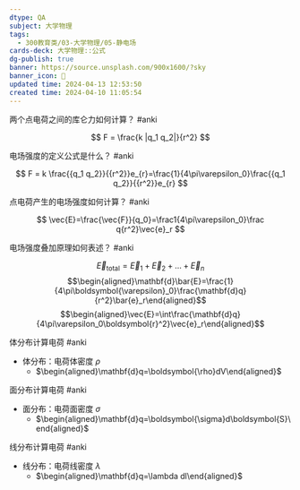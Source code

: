 ```yaml
---
dtype: QA
subject: 大学物理
tags:
  - 300教育类/03-大学物理/05-静电场
cards-deck: 大学物理::公式
dg-publish: true
banner: https://source.unsplash.com/900x1600/?sky
banner_icon: 🔖
updated time: 2024-04-13 12:53:50
created time: 2024-04-10 11:05:54
---
```


两个点电荷之间的库仑力如何计算？ #anki

$$ F = \frac{k |q_1 q_2|}{r^2} $$

电场强度的定义公式是什么？ #anki

$$ F = k \frac{{q_1 q_2}}{{r^2}}e_{r}=\frac{1}{4\pi\varepsilon_0}\frac{{q_1 q_2}}{{r^2}}e_{r}  $$

点电荷产生的电场强度如何计算？ #anki

$$ \vec{E}=\frac{\vec{F}}{q_0}=\frac1{4\pi\varepsilon_0}\frac q{r^2}\vec{e}_r $$

电场强度叠加原理如何表述？ #anki

$$ \vec{E}_{\text{total}} = \vec{E}_1 + \vec{E}_2 + \ldots + \vec{E}_n $$$$\begin{aligned}\mathbf{d}\bar{E}=\frac{1}{4\pi\boldsymbol{\varepsilon}_0}\frac{\mathbf{d}q}{r^2}\bar{e}_r\end{aligned}$$$$\begin{aligned}\vec{E}=\int\frac{\mathbf{d}q}{4\pi\varepsilon_0\boldsymbol{r}^2}\vec{e}_r\end{aligned}$$

体分布计算电荷 #anki 
- 体分布：电荷体密度 $\rho$ 
	- $\begin{aligned}\mathbf{d}q=\boldsymbol{\rho}dV\end{aligned}$

面分布计算电荷 #anki 
- 面分布：电荷面密度 $\sigma$
	- $\begin{aligned}\mathbf{d}q=\boldsymbol{\sigma}d\boldsymbol{S}\end{aligned}$

线分布计算电荷 #anki 
- 线分布：电荷线密度 $\lambda$
	- $\begin{aligned}\mathbf{d}q=\lambda dl\end{aligned}$